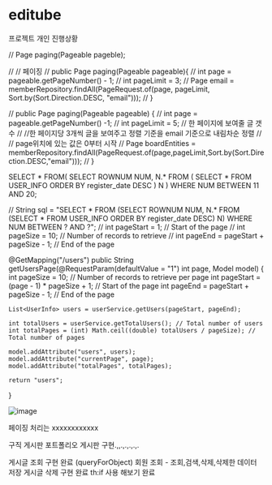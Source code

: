 # editube
프로젝트 개인 진행상황

//    Page<Member> paging(Pageable pageble);

//    // 페이징
//    public Page<Member> paging(Pageable pageable){
//        int page = pageable.getPageNumber() - 1;
//        int pageLimit = 3;
//        Page<Member> email = memberRepository.findAll(PageRequest.of(page, pageLimit, Sort.by(Sort.Direction.DESC, "email")));
//    }


//    public Page<Member> paging(Pageable pageable) {
//        int page = pageable.getPageNumber() -1;
//        int pageLimit = 5; // 한 페이지에 보여줄 글 갯수
//        //한 페이지당 3개씩 글을 보여주고 정렬 기준을 email 기준으로 내림차순 정렬
//        // page위치에 있는 값은 0부터 시작
//        Page<Member> boardEntities = memberRepository.findAll(PageRequest.of(page,pageLimit,Sort.by(Sort.Direction.DESC,"email")));
//    }

  
  
  SELECT * FROM(
    SELECT ROWNUM NUM, N.* FROM (
        SELECT * FROM USER_INFO ORDER BY register_date DESC
    ) N
)
WHERE NUM BETWEEN 11 AND 20; 
  
  //    String sql = "SELECT * FROM (SELECT ROWNUM NUM, N.* FROM (SELECT * FROM USER_INFO ORDER BY register_date DESC) N) WHERE NUM BETWEEN ? AND ?";
//    int pageStart = 1; // Start of the page
//    int pageSize = 10; // Number of records to retrieve
//    int pageEnd = pageStart + pageSize - 1; // End of the page
  
  @GetMapping("/users")
public String getUsersPage(@RequestParam(defaultValue = "1") int page, Model model) {
    int pageSize = 10; // Number of records to retrieve per page
    int pageStart = (page - 1) * pageSize + 1; // Start of the page
    int pageEnd = pageStart + pageSize - 1; // End of the page

    List<UserInfo> users = userService.getUsers(pageStart, pageEnd);

    int totalUsers = userService.getTotalUsers(); // Total number of users
    int totalPages = (int) Math.ceil((double) totalUsers / pageSize); // Total number of pages

    model.addAttribute("users", users);
    model.addAttribute("currentPage", page);
    model.addAttribute("totalPages", totalPages);

    return "users";
}

![image](https://user-images.githubusercontent.com/122075060/236695601-a75e0ecf-face-425e-a444-8a0bdcba4ec8.png)
  
  
  
  
 페이징 처리는 xxxxxxxxxxxx
  
  구직 게시판
  포트폴리오 게시판 
  구현.,,.,.,.,.,.
  
  게시글 조회 구현 완료  (queryForObject)
  회원 조회 - 조회,검색,삭제,삭제한 데이터 저장
  게시글 삭제 구현 완료 
  th:if 사용 해보기 완료 
